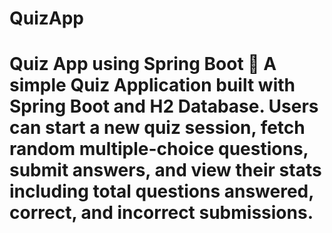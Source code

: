 # QuizApp
# **Quiz App using Spring Boot** 🚀    A simple **Quiz Application** built with **Spring Boot** and **H2 Database**. Users can start a new quiz session, fetch random multiple-choice questions, submit answers, and view their stats including total questions answered, correct, and incorrect submissions.  
